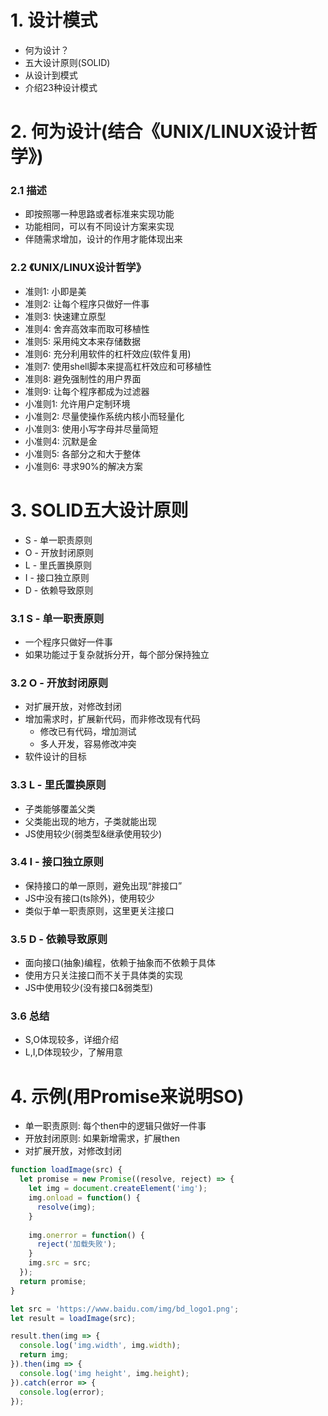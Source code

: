 # 1. 设计模式
+ 何为设计？
+ 五大设计原则(SOLID)
+ 从设计到模式
+ 介绍23种设计模式

# 2. 何为设计(结合《UNIX/LINUX设计哲学》)
### 2.1 描述
+ 即按照哪一种思路或者标准来实现功能
+ 功能相同，可以有不同设计方案来实现
+ 伴随需求增加，设计的作用才能体现出来

### 2.2 《UNIX/LINUX设计哲学》
+ 准则1: 小即是美
+ 准则2: 让每个程序只做好一件事
+ 准则3: 快速建立原型
+ 准则4: 舍弃高效率而取可移植性
+ 准则5: 采用纯文本来存储数据
+ 准则6: 充分利用软件的杠杆效应(软件复用)
+ 准则7: 使用shell脚本来提高杠杆效应和可移植性
+ 准则8: 避免强制性的用户界面
+ 准则9: 让每个程序都成为过滤器
+ 小准则1: 允许用户定制环境
+ 小准则2: 尽量使操作系统内核小而轻量化
+ 小准则3: 使用小写字母并尽量简短
+ 小准则4: 沉默是金
+ 小准则5: 各部分之和大于整体
+ 小准则6: 寻求90%的解决方案

# 3. SOLID五大设计原则
+ S - 单一职责原则
+ O - 开放封闭原则
+ L - 里氏置换原则
+ I - 接口独立原则
+ D - 依赖导致原则

### 3.1 S - 单一职责原则
+ 一个程序只做好一件事
+ 如果功能过于复杂就拆分开，每个部分保持独立

### 3.2 O - 开放封闭原则
+ 对扩展开放，对修改封闭
+ 增加需求时，扩展新代码，而非修改现有代码
    - 修改已有代码，增加测试
    - 多人开发，容易修改冲突
+ 软件设计的目标

### 3.3 L - 里氏置换原则
+ 子类能够覆盖父类
+ 父类能出现的地方，子类就能出现
+ JS使用较少(弱类型&继承使用较少)

### 3.4 I - 接口独立原则
+ 保持接口的单一原则，避免出现“胖接口”
+ JS中没有接口(ts除外)，使用较少
+ 类似于单一职责原则，这里更关注接口

### 3.5 D - 依赖导致原则
+ 面向接口(抽象)编程，依赖于抽象而不依赖于具体
+ 使用方只关注接口而不关于具体类的实现
+ JS中使用较少(没有接口&弱类型)

### 3.6 总结
+ S,O体现较多，详细介绍
+ L,I,D体现较少，了解用意

# 4. 示例(用Promise来说明SO)
+ 单一职责原则: 每个then中的逻辑只做好一件事
+ 开放封闭原则: 如果新增需求，扩展then
+ 对扩展开放，对修改封闭

```javascript
function loadImage(src) {
  let promise = new Promise((resolve, reject) => {
    let img = document.createElement('img');
    img.onload = function() {
      resolve(img);
    }
    
    img.onerror = function() {
      reject('加载失败');
    }
    img.src = src;
  });
  return promise;
}

let src = 'https://www.baidu.com/img/bd_logo1.png';
let result = loadImage(src);

result.then(img => {
  console.log('img.width', img.width);
  return img;
}).then(img => {
  console.log('img height', img.height);
}).catch(error => {
  console.log(error);
});
```
